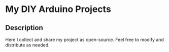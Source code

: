 # My DIY Arduino Projects

## Description

Here I collect and share  my project as open-source. 
Feel free to modify and distribute as needed.